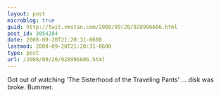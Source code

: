 ```yaml
---
layout: post
microblog: true
guid: http://twit.vmstan.com/2008/09/20/928996606.html
post_id: 3054284
date: 2008-09-20T21:20:31-0600
lastmod: 2008-09-20T21:20:31-0600
type: post
url: /2008/09/20/928996606.html
---
```

Got out of watching 'The Sisterhood of the Traveling Pants' ... disk was broke. Bummer.
